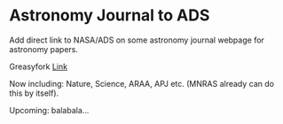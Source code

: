 # Astronomy Journal to ADS
Add direct link to NASA/ADS on some astronomy journal webpage for astronomy papers.

Greasyfork [Link](https://greasyfork.org/zh-CN/scripts/400529)

Now including:
Nature, Science, ARAA, APJ etc. (MNRAS already can do this by itself).

Upcoming:
balabala…
